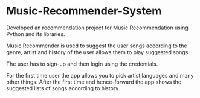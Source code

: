 # Music-Recommender-System
Developed an recommendation project for Music Recommendation using Python and its libraries.

Music Recommender is used to suggest the user songs according to the genre, artist and history of the user allows them to play suggested songs

The user has to sign-up and then login using the credentials.

For the first time user the app allows you to pick artist,languages and many other things.
After the first time and hence-forward the app shows the suggested lists of songs according to history.

